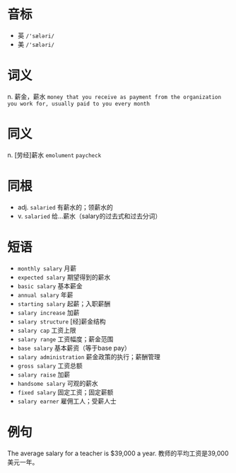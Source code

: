 # 音标

- 英 `/'sæləri/`
- 美 `/'sæləri/`

# 词义

n. 薪金，薪水
`money that you receive as payment from the organization you work for, usually paid to you every month`

# 同义

n. [劳经]薪水
`emolument` `paycheck`

# 同根

- adj. `salaried` 有薪水的；领薪水的
- v. `salaried` 给…薪水（salary的过去式和过去分词）

# 短语

- `monthly salary` 月薪
- `expected salary` 期望得到的薪水
- `basic salary` 基本薪金
- `annual salary` 年薪
- `starting salary` 起薪；入职薪酬
- `salary increase` 加薪
- `salary structure` [经]薪金结构
- `salary cap` 工资上限
- `salary range` 工资幅度；薪金范围
- `base salary` 基本薪资（等于base pay）
- `salary administration` 薪金政策的执行；薪酬管理
- `gross salary` 工资总额
- `salary raise` 加薪
- `handsome salary` 可观的薪水
- `fixed salary` 固定工资；固定薪额
- `salary earner` 雇佣工人；受薪人士

# 例句

The average salary for a teacher is $39,000 a year.
教师的平均工资是39,000美元一年。



